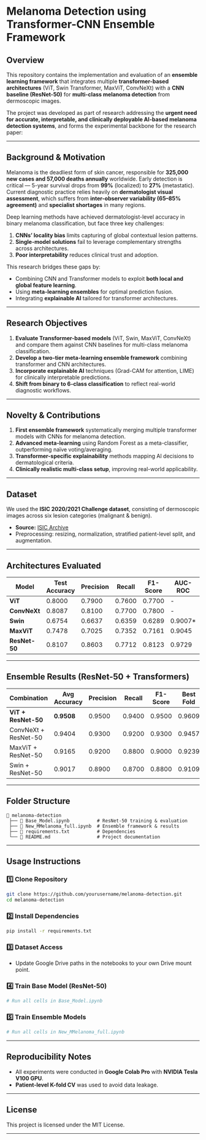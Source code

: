 # **Melanoma Detection using Transformer-CNN Ensemble Framework**

## **Overview**

This repository contains the implementation and evaluation of an **ensemble learning framework** that integrates multiple **transformer-based architectures** (ViT, Swin Transformer, MaxViT, ConvNeXt) with a **CNN baseline (ResNet-50)** for **multi-class melanoma detection** from dermoscopic images.

The project was developed as part of research addressing the **urgent need for accurate, interpretable, and clinically deployable AI-based melanoma detection systems**, and forms the experimental backbone for the research paper:

---

## **Background & Motivation**

Melanoma is the deadliest form of skin cancer, responsible for **325,000 new cases and 57,000 deaths annually** worldwide. Early detection is critical — 5-year survival drops from **99%** (localized) to **27%** (metastatic). Current diagnostic practice relies heavily on **dermatologist visual assessment**, which suffers from **inter-observer variability (65–85% agreement)** and **specialist shortages** in many regions.

Deep learning methods have achieved dermatologist-level accuracy in binary melanoma classification, but face three key challenges:

1. **CNNs’ locality bias** limits capturing of global contextual lesion patterns.
2. **Single-model solutions** fail to leverage complementary strengths across architectures.
3. **Poor interpretability** reduces clinical trust and adoption.

This research bridges these gaps by:

* Combining CNN and Transformer models to exploit **both local and global feature learning**.
* Using **meta-learning ensembles** for optimal prediction fusion.
* Integrating **explainable AI** tailored for transformer architectures.

---

## **Research Objectives**

1. **Evaluate Transformer-based models** (ViT, Swin, MaxViT, ConvNeXt) and compare them against CNN baselines for multi-class melanoma classification.
2. **Develop a two-tier meta-learning ensemble framework** combining transformer and CNN architectures.
3. **Incorporate explainable AI** techniques (Grad-CAM for attention, LIME) for clinically interpretable predictions.
4. **Shift from binary to 6-class classification** to reflect real-world diagnostic workflows.

---

## **Novelty & Contributions**

1. **First ensemble framework** systematically merging multiple transformer models with CNNs for melanoma detection.
2. **Advanced meta-learning** using Random Forest as a meta-classifier, outperforming naïve voting/averaging.
3. **Transformer-specific explainability** methods mapping AI decisions to dermatological criteria.
4. **Clinically realistic multi-class setup**, improving real-world applicability.

---

## **Dataset**

We used the **ISIC 2020/2021 Challenge dataset**, consisting of dermoscopic images across six lesion categories (malignant & benign).

* **Source:** [ISIC Archive](https://www.isic-archive.com/)
* Preprocessing: resizing, normalization, stratified patient-level split, and augmentation.

---

## **Architectures Evaluated**

| Model         | Test Accuracy | Precision | Recall | F1-Score | AUC-ROC  | Parameters (M) |
| ------------- | ------------- | --------- | ------ | -------- | -------- | -------------- |
| **ViT**       | 0.8000        | 0.7900    | 0.7600 | 0.7700   | -        | 86             |
| **ConvNeXt**  | 0.8087        | 0.8100    | 0.7700 | 0.7800   | -        | 89             |
| **Swin**      | 0.6754        | 0.6637    | 0.6359 | 0.6289   | 0.9007\* | 88             |
| **MaxViT**    | 0.7478        | 0.7025    | 0.7352 | 0.7161   | 0.9045   | 119            |
| **ResNet-50** | 0.8107        | 0.8603    | 0.7712 | 0.8123   | 0.9729   | 27             |

---

## **Ensemble Results (ResNet-50 + Transformers)**

| Combination          | Avg Accuracy | Precision | Recall | F1-Score | Best Fold | Std Dev |
| -------------------- | ------------ | --------- | ------ | -------- | --------- | ------- |
| **ViT + ResNet-50**  | **0.9508**   | 0.9500    | 0.9400 | 0.9500   | 0.9609    | 0.0098  |
| ConvNeXt + ResNet-50 | 0.9404       | 0.9300    | 0.9200 | 0.9300   | 0.9457    | 0.0102  |
| MaxViT + ResNet-50   | 0.9165       | 0.9200    | 0.8800 | 0.9000   | 0.9239    | 0.0127  |
| Swin + ResNet-50     | 0.9017       | 0.8900    | 0.8700 | 0.8800   | 0.9109    | 0.0058  |

---

## **Folder Structure**

```
📂 melanoma-detection
 ├── 📓 Base_Model.ipynb          # ResNet-50 training & evaluation
 ├── 📓 New_MMelanoma_full.ipynb  # Ensemble framework & results
 ├── 📄 requirements.txt          # Dependencies
 └── 📄 README.md                 # Project documentation
```

---

## **Usage Instructions**

### 1️⃣ Clone Repository

```bash
git clone https://github.com/yourusername/melanoma-detection.git
cd melanoma-detection
```

### 2️⃣ Install Dependencies

```bash
pip install -r requirements.txt
```

### 3️⃣ Dataset Access

* Update Google Drive paths in the notebooks to your own Drive mount point.

### 4️⃣ Train Base Model (ResNet-50)

```python
# Run all cells in Base_Model.ipynb
```

### 5️⃣ Train Ensemble Models

```python
# Run all cells in New_MMelanoma_full.ipynb
```

---

## **Reproducibility Notes**

* All experiments were conducted in **Google Colab Pro** with **NVIDIA Tesla V100 GPU**.
* **Patient-level K-fold CV** was used to avoid data leakage.

---

## **License**

This project is licensed under the MIT License.

---

